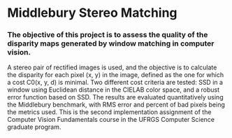 # Middlebury Stereo Matching
### The objective of this project is to assess the quality of the disparity maps generated by window matching in computer vision.  

A stereo pair of rectified images is used, and the objective is to calculate the disparity for each pixel (x, y) in the image, defined as the one for which a cost C0(x, y, d) is minimal. Two different cost criteria are tested: SSD in a window using Euclidean distance in the CIELAB color space, and a robust error function based on SSD. The results are evaluated quantitatively using the Middlebury benchmark, with RMS error and percent of bad pixels being the metrics used.
This is the second implementation assignment of the Computer Vision Fundamentals course in the UFRGS Computer Science graduate program. 
